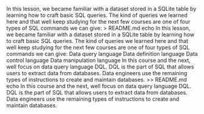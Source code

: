 In this lesson, we became familiar with a dataset stored in a SQLite table by learning how to craft basic SQL queries. The kind of queries we learned here and that well keep studying for the next few courses are one of four types of SQL commands we can give: > README.md
echo In this lesson, we became familiar with a dataset stored in a SQLite table by learning how to craft basic SQL queries. The kind of queries we learned here and that well keep studying for the next few courses are one of four types of SQL commands we can give:
Data query language
Data definition language
Data control language
Data manipulation language
In this course and the next, well focus on data query language DQL. DQL is the part of SQL that allows users to extract data from databases. Data engineers use the remaining types of instructions to create and maintain databases. >> README.md
echo In this course and the next, well focus on data query language DQL. DQL is the part of SQL that allows users to extract data from databases. Data engineers use the remaining types of instructions to create and maintain databases.
